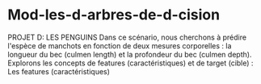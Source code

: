 # Mod-les-d-arbres-de-d-cision
PROJET D: LES PENGUINS Dans ce scénario, nous cherchons à prédire l'espèce de manchots en fonction de deux mesures corporelles : la longueur du bec (culmen length) et la profondeur du bec (culmen depth). Explorons les concepts de features (caractéristiques) et de target (cible) : Les features (caractéristiques) 
